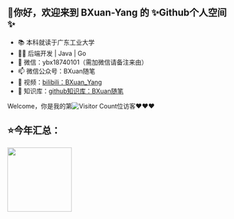 ## 👋你好，欢迎来到 BXuan-Yang 的 ✨Github个人空间✨

- 📚 本科就读于广东工业大学
- 🙋‍♂️ 后端开发 | Java | Go
- 💬 微信：ybx18740101（需加微信请备注来由）
- 📫 微信公众号：BXuan随笔
- 🚀 视频：<a href="https://space.bilibili.com/287056650" target="_blank">bilibili：BXuan_Yang</a>
- 📗 知识库：<a href="https://bxuan-yang.github.io/" target="_blank">github知识库：BXuan随笔</a>

Welcome，你是我的第![Visitor Count](https://profile-counter.glitch.me/all-smile/count.svg)位访客❤❤❤

## ⭐今年汇总：
<span><img src="https://github-readme-stats.vercel.app/api?username=BXuan-Yang&hide_title=true&hide_border=true&show_icons=true&include_all_commits=true&line_height=21&bg_color=0,EC6C6C,FFD479,FFFC79,73FA79&theme=graywhite&locale=cn" height=145/></span>
<!--
常用语言标签
<span><img src="https://github-readme-stats.vercel.app/api/top-langs/?username=BXuan-Yang&layout=compact&theme=tokyonight" height=145/></span>
-->
